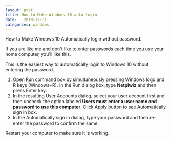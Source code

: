 ```yaml
---
layout: post
title: How to Make Windows 10 auto login
date:   2018-12-31
categories: windows
---
```

How to Make Windows 10 Automatically login without password.

If you are like me and don't like to enter passwords each time you use your home computer, you'll like this.

This is the easiest way to automatically login to Windows 10 without entering the password.

1. Open Run command box by simultaneously pressing Windows logo and R keys (Windows+R). In the Run dialog box, type **Netplwiz** and then press Enter key.
2. In the resulting User Accounts dialog, select your user account first and then uncheck the option labeled **Users must enter a user name and password to use this computer**. Click Apply button to see Automatically sign in box.
3. In the Automatically sign in dialog, type your password and then re-enter the password to confirm the same.

Restart your computer to make sure it is working. 
